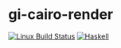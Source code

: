 # gi-cairo-render
[![Linux Build Status](https://img.shields.io/travis/cohomology/gi-cairo-render/master.svg?label=Linux%20build)](https://travis-ci.org/cohomology/hlabyrinth) 
[![Haskell](https://img.shields.io/badge/language-haskell-blue.svg)](https://www.haskell.org)
 
